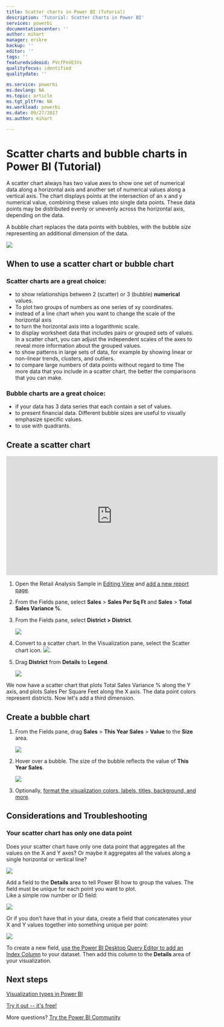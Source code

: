 ```yaml
---
title: Scatter charts in Power BI (Tutorial)
description: 'Tutorial: Scatter Charts in Power BI'
services: powerbi
documentationcenter: ''
author: mihart
manager: erikre
backup: ''
editor: ''
tags: ''
featuredvideoid: PVcfPoVE3Ys
qualityfocus: identified
qualitydate: ''

ms.service: powerbi
ms.devlang: NA
ms.topic: article
ms.tgt_pltfrm: NA
ms.workload: powerbi
ms.date: 09/27/2017
ms.author: mihart

---
```

# Scatter charts and bubble charts in Power BI (Tutorial)
A scatter chart always has two value axes to show one set of numerical data along a horizontal axis and another set of numerical values along a vertical axis. The chart displays points at the intersection of an x and y numerical value, combining these values into single data points. These data points may be distributed evenly or unevenly across the horizontal axis, depending on the data.

A bubble chart replaces the data points with bubbles, with the bubble *size* representing an additional dimension of the data.

![](media/powerbi-service-tutorial-scatter/power-bi-bubble-chart.png)

## When to use a scatter chart or bubble chart
### Scatter charts are a great choice:
* to show relationships between 2 (scatter) or 3 (bubble) **numerical** values.
* To plot two groups of numbers as one series of xy coordinates.
* instead of a line chart when you want to change the scale of the horizontal axis    
* to turn the horizontal axis into a logarithmic scale.
* to display worksheet data that includes pairs or grouped sets of values. In a scatter chart, you can adjust the independent scales of the axes to reveal more information about the grouped values.
* to show patterns in large sets of data, for example by showing linear or non-linear trends, clusters, and outliers.
* to compare large numbers of data points without regard to time    The more data that you include in a scatter chart, the better the comparisons that you can make.

### Bubble charts are a great choice:
* if your data has 3 data series that each contain a set of values.
* to present financial data.  Different bubble sizes are useful to visually emphasize specific values.
* to use with quadrants.

## Create a scatter chart
<iframe width="560" height="315" src="https://www.youtube.com/embed/PVcfPoVE3Ys?list=PL1N57mwBHtN0JFoKSR0n-tBkUJHeMP2cP" frameborder="0" allowfullscreen></iframe>

1. Open the Retail Analysis Sample in [Editing View](powerbi-service-interact-with-a-report-in-editing-view.md) and [add a new report page](power-bi-report-add-page.md).
2. From the Fields pane, select **Sales** > **Sales Per Sq Ft** and **Sales** > **Total Sales Variance %**.
3. From the Fields pane, select **District > District**.
   
    ![](media/powerbi-service-tutorial-scatter/PBI_scatter_chart_pre_convert.png)
4. Convert to a scatter chart. In the Visualization pane, select the Scatter chart icon.
   ![](media/powerbi-service-tutorial-scatter/PBI_scatter_chart_icon.png).
5. Drag **District** from **Details** to **Legend**.
   
    ![](media/powerbi-service-tutorial-scatter/PBI_scatter_chart_new.png)

We now have a scatter chart that plots Total Sales Variance % along the Y axis, and plots Sales Per Square Feet along the X axis.  The data point colors represent districts.  Now let's add a third dimension.

## Create a bubble chart
1. From the Fields pane, drag **Sales** > **This Year Sales** > **Value** to the **Size** area. 
   
   ![](media/powerbi-service-tutorial-scatter/PBI_scatter_chart_size.png)
2. Hover over a bubble.  The size of the bubble reflects the value of **This Year Sales**.
   
    ![](media/powerbi-service-tutorial-scatter/PBI_scatter_chart_hover.png)
3. Optionally, [format the visualization colors, labels, titles, background, and more](service-getting-started-with-color-formatting-and-axis-properties.md).

## Considerations and Troubleshooting
### **Your scatter chart has only one data point**
Does your scatter chart have only one data point that aggregates all the values on the X and Y axes?  Or maybe it aggregates all the values along a single horizontal or vertical line?

![](media/powerbi-service-tutorial-scatter/PBI_scatter_tshoot1.png)

Add a field to the **Details** area to tell Power BI how to group the values. The field must be unique for each point you want to plot.  
Like a simple row number or ID field:

![](media/powerbi-service-tutorial-scatter/PBI_scatter_tshoot.png)

Or if you don’t have that in your data, create a field that concatenates your X and Y values together into something unique per point:

![](media/powerbi-service-tutorial-scatter/PBI_scatter_tshoot2.png)

To create a new field, [use the Power BI Desktop Query Editor to add an Index Column](powerbi-desktop-add-custom-column.md) to your dataset.  Then add this column to the **Details** area of your visualization.

## Next steps
 [Visualization types in Power BI](powerbi-service-visualization-types-for-reports-and-q-and-a.md)

[Try it out -- it's free!](https://powerbi.com/)  

More questions? [Try the Power BI Community](http://community.powerbi.com/)

